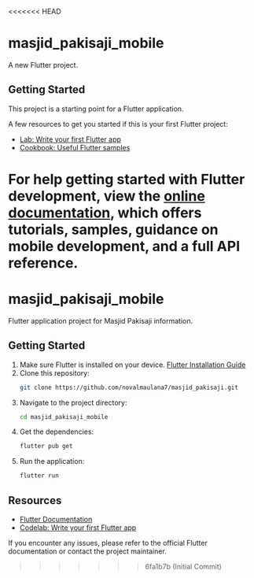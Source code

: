 <<<<<<< HEAD
# masjid_pakisaji_mobile

A new Flutter project.

## Getting Started

This project is a starting point for a Flutter application.

A few resources to get you started if this is your first Flutter project:

- [Lab: Write your first Flutter app](https://docs.flutter.dev/get-started/codelab)
- [Cookbook: Useful Flutter samples](https://docs.flutter.dev/cookbook)

For help getting started with Flutter development, view the
[online documentation](https://docs.flutter.dev/), which offers tutorials,
samples, guidance on mobile development, and a full API reference.
=======

# masjid_pakisaji_mobile

Flutter application project for Masjid Pakisaji information.

## Getting Started

1. Make sure Flutter is installed on your device. [Flutter Installation Guide](https://docs.flutter.dev/get-started/install)
2. Clone this repository:
	```bash
	git clone https://github.com/novalmaulana7/masjid_pakisaji.git
	```
3. Navigate to the project directory:
	```bash
	cd masjid_pakisaji_mobile
	```
4. Get the dependencies:
	```bash
	flutter pub get
	```
5. Run the application:
	```bash
	flutter run
	```

## Resources

- [Flutter Documentation](https://docs.flutter.dev/)
- [Codelab: Write your first Flutter app](https://docs.flutter.dev/get-started/codelab)

If you encounter any issues, please refer to the official Flutter documentation or contact the project maintainer.

>>>>>>> 6fa1b7b (Initial Commit)
